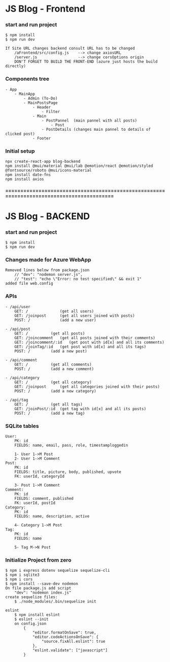 # JS Blog - Frontend

### start and run project

    $ npm install
    $ npm run dev

	If Site URL changes backend consult URL has to be changed
		/aFrontend/src/config.js    --> change axiosURL
		/server.js					--> change corsOptions origin
		DON'T FORGET TO BUILD THE FRONT-END (azure just hosts the build directly)

### Components tree

    - App		
		- MainApp
			- Admin (To-Do)
			- MainPostsPage
				- Header
					- Filter
				- Main	
					- PostPannel  (main pannel with all posts)
						- Post
					- PostDetails (changes main pannel to details of clicked post)
				- Footer

### Initial setup

    npx create-react-app blog-backend
    npm install @mui/material @mui/lab @emotion/react @emotion/styled @fontsource/roboto @mui/icons-material
	npm install date-fns
	npm install axios

#### =========================================================================================

# JS Blog - BACKEND

### start and run project

    $ npm install
    $ npm run dev

### Changes made for Azure WebApp
	Removed lines below from package.json		
    	// "dev": "nodemon server.js",
    	// "test": "echo \"Error: no test specified\" && exit 1"
	added file web.config

### APIs

    - /api/user
    	GET: /         		(get all users)
    	GET: /joinpost 		(get all users joined with posts)
    	POST: /        		(add a new user)

    - /api/post
    	GET: /  		(get all posts)
    	GET: /joincomment 	(get all posts joined with their comments)
    	GET: /joincomment/:id	(get post with id[x] and all its comments)
		GET: /joinTag/:id	(get post with id[x] and all its tags)
    	POST: / 		(add a new post)

    - /api/comment
    	GET: /  		(get all comments)
    	POST: / 		(add a new comment)

    - /api/category
    	GET: /  		(get all category)
    	GET: /joinpost		(get all categories joined with their posts)
    	POST: / 		(add a new category)

    - /api/tag
    	GET: /  		(get all tags)
		GET: /joinPost/:id	(get tag with id[x] and all its posts)
    	POST: / 		(add a new tag)

### SQLite tables

    User:
    	PK: id
    	FIELDS: name, email, pass, role, timestamploggedin

    	1- User 1->M Post
    	2- User 1->M Comment
    Post:
    	PK: id
    	FIELDS: title, picture, body, published, upvote
    	FK: userId, categoryId

    	3- Post 1->M Comment
    Comment:
    	PK: id
    	FIELDS: comment, published
    	FK: userId, postId
    Category:
    	PK: id
    	FIELDS: name, description, active

    	4- Category 1->M Post
    Tag:
    	PK: id
    	FIELDS: name

    	5- Tag M->N Post

### Initialize Project from zero

    $ npm i express dotenv sequelize sequelize-cli
    $ npm i sqlite3
	$ npm i cors
    $ npm install --save-dev nodemon
    On file package.js add script
    	"dev": "nodemon index.js"
    create sequelize files:
    	$ ./node_modules/.bin/sequelize init

    eslint
    	$ npm install eslint
    	$ eslint --init
    	on config.json
    		{
    			"editor.formatOnSave": true,
    			"editor.codeActionsOnSave": {
    				"source.fixAll.eslint": true
    			},
    			"eslint.validate": ["javascript"]
    		}
